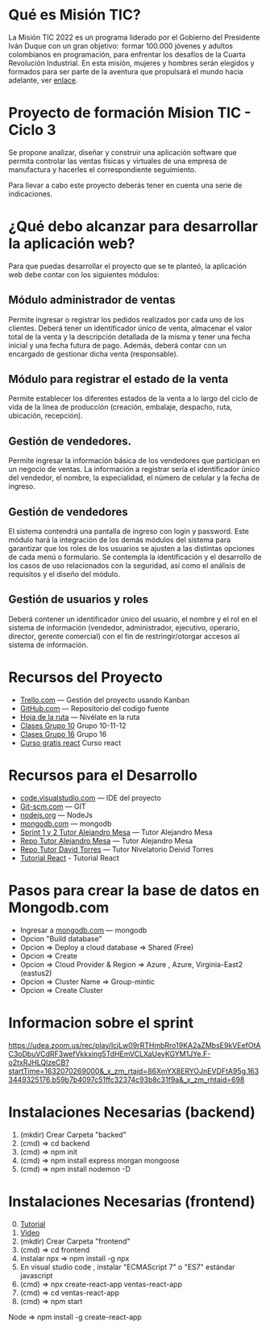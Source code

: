 **Qué es Misión TIC?**
=================================
La Misión TIC 2022 es un programa liderado por el Gobierno del Presidente Iván Duque con un gran objetivo:  formar 100.000 jóvenes y adultos colombianos en programación, para enfrentar los desafíos de la Cuarta Revolución Industrial. En esta misión, mujeres y hombres serán elegidos y formados para ser parte de la aventura que propulsará el mundo hacia adelante, ver [enlace](https://www.misiontic2022.gov.co/portal/).


**Proyecto de formación Mision TIC - Ciclo 3**
=================================
Se propone analizar, diseñar y construir una aplicación software que permita controlar las ventas físicas y virtuales de una empresa de manufactura y hacerles el correspondiente seguimiento. 

Para llevar a cabo este proyecto deberás tener en cuenta una serie de indicaciones.

¿Qué debo alcanzar para desarrollar la aplicación web?
=================================
Para que puedas desarrollar el proyecto que se te planteó, la aplicación web debe
contar con los siguientes módulos:

Módulo administrador de ventas
--------
Permite ingresar o registrar los pedidos  realizados por cada uno de los clientes. Deberá tener un identificador único de venta, almacenar el valor total de la venta y la descripción detallada de la  misma y tener una fecha inicial y una fecha futura de pago. Además, deberá  contar con un encargado de gestionar dicha venta (responsable).
 
Módulo para registrar el estado de la venta
--------
Permite establecer los
diferentes estados de la venta a lo largo del ciclo de vida de la línea de producción (creación, embalaje, despacho, ruta, ubicación, recepción).  
 
Gestión de vendedores.
--------
Permite ingresar la información básica de los vendedores que participan en un negocio de ventas. La información a registrar sería el identificador único del vendedor, el nombre, la especialidad, el número de celular y la fecha de ingreso.

Gestión de vendedores
--------
El sistema contendrá una  pantalla de ingreso con login y password.
Este módulo hará la integración de los demás módulos del sistema para  garantizar que los roles de los usuarios se ajusten a las distintas opciones de  cada menú o formulario. Se contempla la identificación y el desarrollo de los  casos de uso relacionados con la seguridad, así como el análisis de requisitos  y el diseño del módulo.

Gestión de usuarios y roles
--------
Deberá contener un identificador único del  usuario, el nombre y el rol en el sistema de información (vendedor, administrador, ejecutivo, operario, director, gerente comercial) con el fin de restringir/otorgar accesos al sistema de información.


Recursos del Proyecto
=================

  * [Trello.com](https://trello.com/b/FCTei02J/scrum-board) — Gestión del proyecto usando Kanban
  * [GitHub.com](https://github.com/rcuello/DataMinderUdeA) — Repositorio del codigo fuente
  * [Hoja de la ruta](https://docs.google.com/spreadsheets/d/1A6Vf62iAGAKRTLccNzv32tF7AxF30K_-Pl2nVtdSb5c/edit#gid=1764691443) — Nivélate en la ruta
  * [Clases Grupo 10](http://ingeniaudea.edu.co/zoom-recordings/recordings/docenciaingenia111@udea.edu.co/99562013521/2021-02-28) Grupo 10-11-12
  * [Clases Grupo 16](http://ingeniaudea.edu.co/zoom-recordings/recordings/docenciaingenia115@udea.edu.co/95053904747/2021-02-28) Grupo 16
  * [Curso gratis react](https://codigofacilito.com/cursos/curso-gratis-de-react) Curso react


  
Recursos para el Desarrollo
=================

  * [code.visualstudio.com](https://code.visualstudio.com/) — IDE del proyecto
  * [Git-scm.com](https://git-scm.com/downloads) — GIT
  * [nodejs.org](https://nodejs.org/es/download/) — NodeJs
  * [mongodb.com]( https://www.mongodb.com/es/cloud/atlas) — mongodb
  * [Sprint 1 y 2 Tutor Alejandro Mesa](https://udea.zoom.us/rec/play/lcjLw09rRTHmbRro19KA2aZMbsE9kVEefOtAC3oDbuVCdRF3wefVkkxing5TdHEmVCLXaUeyKGYM1JYe.F-o2txRJHLQlzeCB?startTime=1632070269000&_x_zm_rtaid=86XmYX8ERYOJnEVDFtA95g.1633449325176.b59b7b4097c51ffc32374c93b8c31f9a&_x_zm_rhtaid=698) — Tutor Alejandro Mesa
  * [Repo Tutor Alejandro Mesa](https://github.com/pharaohghost7/Sprint1) — Tutor Alejandro Mesa
  * [Repo Tutor David Torres](https://github.com/deivid-01) — Tutor Nivelatorio Deivid Torres
  * [Tutorial React](https://docs.google.com/document/d/1_5Ns0sTapqH7MpyQkgjSSPcpQvh6RFx2pzr_HOQATq4/edit) - Tutorial React
  
  
Pasos para crear la base de datos en Mongodb.com
=================
 * Ingresar a [mongodb.com]( https://www.mongodb.com/es/cloud/atlas) — mongodb
 * Opcion "Build database"
 * Opcion => Deploy a cloud database => Shared (Free)
 * Opcion => Create
 * Opcion => Cloud Provider & Region => Azure , Azure, Virginia-East2 (eastus2)
 * Opcion => Cluster Name => Group-mintic
 * Opcion => Create Cluster



Informacion sobre el sprint
=================
https://udea.zoom.us/rec/play/lcjLw09rRTHmbRro19KA2aZMbsE9kVEefOtAC3oDbuVCdRF3wefVkkxing5TdHEmVCLXaUeyKGYM1JYe.F-o2txRJHLQlzeCB?startTime=1632070269000&_x_zm_rtaid=86XmYX8ERYOJnEVDFtA95g.1633449325176.b59b7b4097c51ffc32374c93b8c31f9a&_x_zm_rhtaid=698


Instalaciones Necesarias (backend)
=================
1. (mkdir) Crear Carpeta "backed"
2. (cmd) => cd backend
3. (cmd) => npm init
4. (cmd) => npm install express morgan mongoose
5. (cmd) => npm install nodemon -D

Instalaciones Necesarias (frontend)
=================
0. [Tutorial](https://docs.google.com/document/d/1_5Ns0sTapqH7MpyQkgjSSPcpQvh6RFx2pzr_HOQATq4/edit)
0. [Video](https://udea.zoom.us/rec/play/z578IqmwdYyOxwLPnOWOB8AQZbUSdXdvCtfsd20yjxioIjXqpzRhwQ8uV899wngXUn9xybLY2NS0_kBr.fKXGtxxH1NNVyI63?startTime=1632956392000&_x_zm_rtaid=SCQqG3S_SoqZ4RN3tx1fOA.1633456874821.8ea20fc1a9237b5a5f17b7cb461e4b20&_x_zm_rhtaid=517)
1. (mkdir) Crear Carpeta "frontend"
1. (cmd) => cd frontend
1. instalar npx => npm install -g npx
1. En visual studio code , instalar "ECMAScript 7" o "ES7" estándar javascript
1. (cmd) => npx create-react-app ventas-react-app
1. (cmd) => cd ventas-react-app
1. (cmd) => npm start


Node => npm install -g create-react-app
